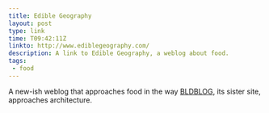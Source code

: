 ```yaml
---
title: Edible Geography
layout: post
type: link
time: T09:42:11Z
linkto: http://www.ediblegeography.com/
description: A link to Edible Geography, a weblog about food.
tags:
 - food
---
```

A new-ish weblog that approaches food in the way [BLDBLOG](http://bldgblog.blogspot.com/ "BLDBLOG"), its sister site, approaches architecture.